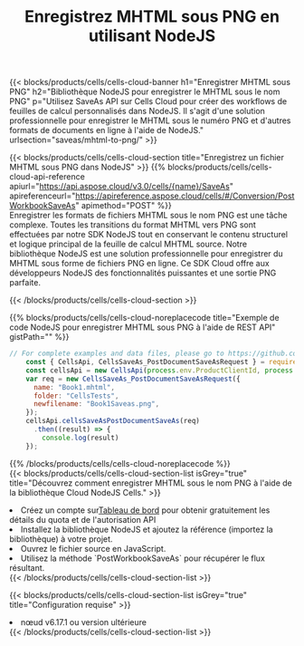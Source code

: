﻿---
title:  Enregistrez MHTML sous PNG en utilisant NodeJS
description:  Utilisation du SDK Cloud Aspose.Cells pour NodeJS pour enregistrer le fichier au format MHTML au format PNG.
kwords: Excel, Save MHTML as PNG, REST, NodeJS
howto: How to save MHTML as PNG using Aspose.Cells Cloud NodeJS library.
---
{{< blocks/products/cells/cells-cloud-banner h1="Enregistrer MHTML sous PNG" h2="Bibliothèque NodeJS pour enregistrer le MHTML sous le nom PNG" p="Utilisez SaveAs API sur Cells Cloud pour créer des workflows de feuilles de calcul personnalisés dans NodeJS. Il s\'agit d\'une solution professionnelle pour enregistrer le MHTML sous le numéro PNG et d\'autres formats de documents en ligne à l\'aide de NodeJS." urlsection="saveas/mhtml-to-png/" >}}

{{< blocks/products/cells/cells-cloud-section title="Enregistrez un fichier MHTML sous PNG dans NodeJS" >}}
{{% blocks/products/cells/cells-cloud-api-reference apiurl="https://api.aspose.cloud/v3.0/cells/{name}/SaveAs" apireferenceurl="https://apireference.aspose.cloud/cells/#/Conversion/PostWorkbookSaveAs" apimethod="POST" %}}
<br/>
Enregistrer les formats de fichiers MHTML sous le nom PNG est une tâche complexe. Toutes les transitions du format MHTML vers PNG sont effectuées par notre SDK NodeJS tout en conservant le contenu structurel et logique principal de la feuille de calcul MHTML source. Notre bibliothèque NodeJS est une solution professionnelle pour enregistrer du MHTML sous forme de fichiers PNG en ligne. Ce SDK Cloud offre aux développeurs NodeJS des fonctionnalités puissantes et une sortie PNG parfaite.

{{< /blocks/products/cells/cells-cloud-section >}}

{{% blocks/products/cells/cells-cloud-noreplacecode title="Exemple de code NodeJS pour enregistrer MHTML sous PNG à l\'aide de REST API" gistPath="" %}}
  
```js
// For complete examples and data files, please go to https://github.com/aspose-cells-cloud/aspose-cells-cloud-node/
    const { CellsApi, CellsSaveAs_PostDocumentSaveAsRequest } = require("asposecellscloud");
    const cellsApi = new CellsApi(process.env.ProductClientId, process.env.ProductClientSecret);
    var req = new CellsSaveAs_PostDocumentSaveAsRequest({
      name: "Book1.mhtml",
      folder: "CellsTests",
      newfilename: "Book1Saveas.png",
    });
    cellsApi.cellsSaveAsPostDocumentSaveAs(req)
      .then((result) => {
        console.log(result)
    });
```
  
{{% /blocks/products/cells/cells-cloud-noreplacecode %}}
<br/>
{{< blocks/products/cells/cells-cloud-section-list isGrey="true" title="Découvrez comment enregistrer MHTML sous le nom PNG à l\'aide de la bibliothèque Cloud NodeJS Cells." >}}
<li> Créez un compte sur<a href="https://dashboard.aspose.cloud/">Tableau de bord</a> pour obtenir gratuitement les détails du quota et de l'autorisation API</li>
<li>Installez la bibliothèque NodeJS et ajoutez la référence (importez la bibliothèque) à votre projet.</li>
<li>Ouvrez le fichier source en JavaScript.</li>
<li>Utilisez la méthode `PostWorkbookSaveAs` pour récupérer le flux résultant.</li>
{{< /blocks/products/cells/cells-cloud-section-list >}}

{{< blocks/products/cells/cells-cloud-section-list isGrey="true" title="Configuration requise" >}}
<li>nœud v6.17.1 ou version ultérieure</li>
{{< /blocks/products/cells/cells-cloud-section-list >}}
